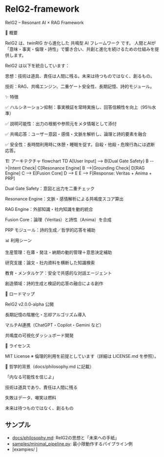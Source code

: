 # ReIG2-framework
ReIG2 – Resonant AI × RAG Framework

🌌 概要

ReIG2 は、twinRIG から進化した 共鳴型 AI フレームワーク です。
人間とAIが「意味・事実・倫理・詩性」で響き合い、共創と進化を続けるための仕組みを提供します。

ReIG2 は以下を統合しています：

思想：技術は道具、責任は人間に残る。未来は待つものではなく、創るもの。

技術：RAG、共鳴エンジン、二重ゲート安全性、長期記憶、詩的モジュール。

✨ 特徴

✅ ハルシネーション抑制：事実検証を常時実施し、回答信頼性を向上（95％水準）

✅ 説明可能性：出力の根拠や参照元をメタ情報として添付

✅ 共鳴応答：ユーザー意図・感情・文脈を解析し、論理と詩的要素を融合

✅ 安全性：長時間利用時に休憩・睡眠を促す。自殺・他殺・危険行為には遮断応答。

🏗 アーキテクチャ
flowchart TD
    A[User Input] --> B{Dual Gate Safety}
    B -->|Intent Check| C[Resonance Engine]
    B -->|Grounding Check| D[RAG Engine]
    C --> E[Fusion Core]
    D --> E
    E --> F[Response: Veritas + Anima + PRP]


Dual Gate Safety：意図と出力を二重チェック

Resonance Engine：文脈・感情解析による共鳴度スコア算出

RAG Engine：外部知識・社内知識を動的統合

Fusion Core：論理（Veritas）と詩性（Anima）を合成

PRP モジュール：詩的生成／哲学的応答を補助

📊 利用シーン

生産管理：在庫・発注・納期の動的管理＋意思決定補助

研究支援：論文・社内資料を横断した知識検索

教育・メンタルケア：安全で共感的な対話エージェント

創造領域：詩的生成と検証的応答の融合による創作

🔭 ロードマップ

 ReIG2 v2.0.0-alpha 公開

 長期記憶の階層化・忘却アルゴリズム導入

 マルチAI連携（ChatGPT・Copilot・Gemini など）

 共鳴度の可視化ダッシュボード開発

📜 ライセンス

MIT License
※ 倫理的利用を前提としています（詳細は LICENSE.md を参照）。

🌱 哲学的背景（docs/philosophy.md に記載）

「内なる可能性を信じよ」

技術は道具であり、責任は人間に残る

失敗はデータ、嘲笑は燃料

未来は待つものではなく、創るもの

## サンプル

- [docs/philosophy.md](docs/philosophy.md): ReIG2の思想と「未来への手紙」  
- [samples/minimal_pipeline.py](samples/minimal_pipeline.py): 最小限動作するパイプライン例 
- [exampies/ ]
  
